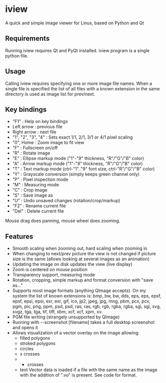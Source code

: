 iview
=====
A quick and simple image viewer for Linux, based on Python and Qt

Requirements
------------
Running iview requires Qt and PyQt installed. iview program is a
single python file.

Usage
-----
Calling iview requires specifying one or more image file names.
When a single file is specified the list of all files with a known
extension in the same directory is used as image list for prev/next.

Key bindings
------------
- "F1" : Help on key bindings
- Left arrow : previous file
- Right arrow : next file
- "1", "2", "3", "4" : Sets exact 1/1, 2/1, 3/1 or 4/1 pixel scaling
- "0", Home : Zoom image to fit view
- "F" : Fullscreen on/off
- "R" : Rotate image
- "E" : Ellipse markup mode ("1"-"9" thickness, "R"/"G"/"B" color)
- "A" : Arrow markup mode ("1"-"9" thickness, "R"/"G"/"B" color)
- "T" : Text markup mode (ctrl-"1".."9" font size, ctrl-"R"/"G"/"B" color)
- "Y" : Grayscale conversion (simply keeps green channel only)
- "P" : Pixel inspection mode
- "M" : Measuring mode
- "C" : Crop image
- "S" : Save image as
- "U" : Undo unsaved changes (rotation/crop/markup)
- "F2" : Rename current file
- "Del" : Delete current file

Mouse drag does panning, mouse wheel does zooming.

Features
--------
- Smooth scaling when zooming out, hard scaling when zooming in
- When changing to next/prev picture the view is not changed if
  picture size is the same (allows looking at several images as
  an animation)
- Updating the image on disk updates the view (live display)
- Zoom is centered on mouse position
- Transparency support, measuring mode
- Rotation, cropping, simple markup and format conversion
  with "save as..."
- Supports most image formats (anything QImage accepts).
  On my system the list of known extensions is:
  bmp, bw, bw, dds, eps, eps, epsf, epsf, epsi, epsi, exr, exr,
  gif, ico, jp2, jpeg, jpg, mng, pbm, pcx, pcx, pgm, pic, png,
  ppm, psd, psd, ras, ras, rgb, rgb, rgba, rgba, sgi, sgi, svg,
  svgz, tga, tga, tif, tiff, xbm, xcf, xcf, xpm, xv.
- PGM file writing (strangely unsupported by QImage)
- Running with --screenshot [filename] takes a full desktop
  screenshot and opens it
- Allows visualization of a vector overlay on the image allowing
  - filled polygons
  - stroked polygons
  - circles
  - x crosses
  - + crosses
  - text
  Vector data is loaded if a file with the same name as the image
  with the addition of ".vo" is present. See code for format.
